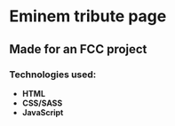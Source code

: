 # Eminem tribute page

## Made for an FCC project


### Technologies used:

- **HTML**
- **CSS/SASS**
- **JavaScript**
